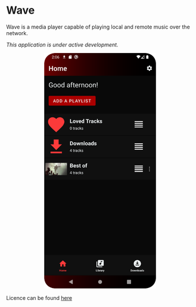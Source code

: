 # Wave

Wave is a media player capable of playing local and remote music over the network.

_This application is under active development._

<p align="center">
    <img src="misc/images/app_home.png" alt="Wave Media Player" width="300"/>
</p>

Licence can be found [here](LICENCE.md)
